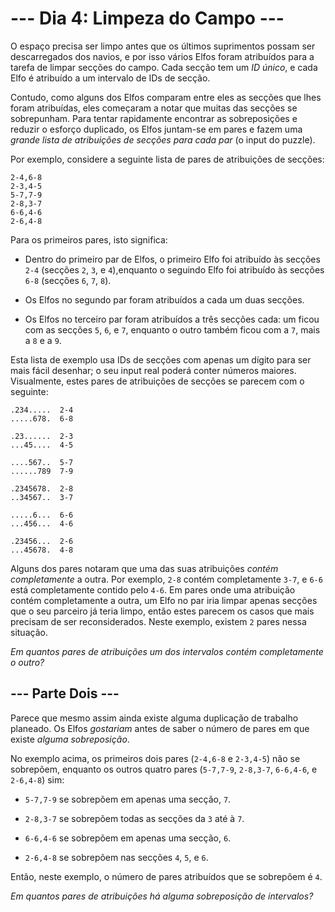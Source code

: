 # --- Dia 4: Limpeza do Campo ---

O espaço precisa ser limpo antes que os últimos suprimentos possam ser descarregados dos navios, e por isso vários Elfos foram atribuídos para a tarefa de limpar secções do campo. Cada secção tem um *ID único*, e cada Elfo é atribuído a um intervalo de IDs de secção.

Contudo, como alguns dos Elfos comparam entre eles as secções que lhes foram atribuídas, eles começaram a notar que muitas das secções se sobrepunham. Para tentar rapidamente encontrar as sobreposições e reduzir o esforço duplicado, os Elfos juntam-se em pares e fazem uma *grande lista de atribuições de secções para cada par* (o input do puzzle).

Por exemplo, considere a seguinte lista de pares de atribuições de secções:

```
2-4,6-8
2-3,4-5
5-7,7-9
2-8,3-7
6-6,4-6
2-6,4-8

```

Para os primeiros pares, isto significa:


 - Dentro do primeiro par de Elfos, o primeiro Elfo foi atribuído às secções `2-4` (secções `2`, `3`, e `4`),enquanto o seguindo Elfo foi atribuído às secções `6-8` (secções `6`, `7`, `8`).

 - Os Elfos no segundo par foram atribuídos a cada um duas secções.

 - Os Elfos no terceiro par foram atribuídos a três secções cada: um ficou com as secções `5`, `6`, e `7`, enquanto o outro também ficou com a `7`, mais a `8` e a `9`.


Esta lista de exemplo usa IDs de secções com apenas um dígito para ser mais fácil desenhar; o seu input real poderá conter números maiores. Visualmente, estes pares de atribuições de secções se parecem com o seguinte:

```
.234.....  2-4
.....678.  6-8

.23......  2-3
...45....  4-5

....567..  5-7
......789  7-9

.2345678.  2-8
..34567..  3-7

.....6...  6-6
...456...  4-6

.23456...  2-6
...45678.  4-8

```

Alguns dos pares notaram que uma das suas atribuições *contém completamente* a outra. Por exemplo, `2-8` contém completamente `3-7`, e `6-6` está completamente contido pelo `4-6`. Em pares onde uma atribuição contém completamente a outra, um Elfo no par iria limpar apenas secções que o seu parceiro já teria limpo, então estes parecem os casos que mais precisam de ser reconsiderados. Neste exemplo, existem `2` pares nessa situação.

*Em quantos pares de atribuições um dos intervalos contém completamente o outro?*

## --- Parte Dois ---

Parece que mesmo assim ainda existe alguma duplicação de trabalho planeado. Os Elfos *gostariam* antes de saber o número de pares em que existe *alguma sobreposição*.

No exemplo acima, os primeiros dois pares (`2-4,6-8` e `2-3,4-5`) não se sobrepõem, enquanto os outros quatro pares (`5-7,7-9`, `2-8,3-7`, `6-6,4-6`, e `2-6,4-8`) sim:


 - `5-7,7-9` se sobrepõem em apenas uma secção, `7`.

 - `2-8,3-7` se sobrepõem todas as secções da `3` até à `7`.

 - `6-6,4-6` se sobrepõem em apenas uma secção, `6`.

 - `2-6,4-8` se sobrepõem nas secções `4`, `5`, e `6`.


Então, neste exemplo, o número de pares atribuídos que se sobrepõem é `4`.

*Em quantos pares de atribuições há alguma sobreposição de intervalos?*

